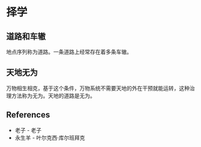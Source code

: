 # 择学

## 道路和车辙

地点序列称为道路。一条道路上经常存在着多条车辙。

## 天地无为

万物相生相克，基于这个条件，万物系统不需要天地的外在干预就能运转，这种治理方法称为无为。天地的道路是无为。

## References

- 老子 - 老子
- 永生羊 - 叶尔克西·库尔班拜克

